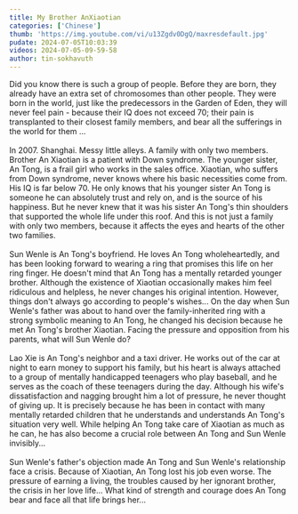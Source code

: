 ```yaml
---
title: My Brother AnXiaotian
categories: ['Chinese']
thumb: 'https://img.youtube.com/vi/u13Zgdv0DgQ/maxresdefault.jpg'
pudate: 2024-07-05T10:03:39
videos: 2024-07-05-09-59-58
author: tin-sokhavuth
---
```

Did you know there is such a group of people. Before they are born, they already have an extra set of chromosomes than other people. They were born in the world, just like the predecessors in the Garden of Eden, they will never feel pain - because their IQ does not exceed 70; their pain is transplanted to their closest family members, and bear all the sufferings in the world for them ...
<br/><br/>
In 2007. Shanghai. Messy little alleys.
A family with only two members. Brother An Xiaotian is a patient with Down syndrome. The younger sister, An Tong, is a frail girl who works in the sales office. Xiaotian, who suffers from Down syndrome, never knows where his basic necessities come from. His IQ is far below 70. He only knows that his younger sister An Tong is someone he can absolutely trust and rely on, and is the source of his happiness. But he never knew that it was his sister An Tong's thin shoulders that supported the whole life under this roof.
And this is not just a family with only two members, because it affects the eyes and hearts of the other two families.
<br/><br/>
Sun Wenle is An Tong's boyfriend. He loves An Tong wholeheartedly, and has been looking forward to wearing a ring that promises this life on her ring finger. He doesn't mind that An Tong has a mentally retarded younger brother. Although the existence of Xiaotian occasionally makes him feel ridiculous and helpless, he never changes his original intention. However, things don't always go according to people's wishes... On the day when Sun Wenle's father was about to hand over the family-inherited ring with a strong symbolic meaning to An Tong, he changed his decision because he met An Tong's brother Xiaotian. Facing the pressure and opposition from his parents, what will Sun Wenle do?
<br/><br/>
Lao Xie is An Tong's neighbor and a taxi driver. He works out of the car at night to earn money to support his family, but his heart is always attached to a group of mentally handicapped teenagers who play baseball, and he serves as the coach of these teenagers during the day. Although his wife's dissatisfaction and nagging brought him a lot of pressure, he never thought of giving up. It is precisely because he has been in contact with many mentally retarded children that he understands and understands An Tong's situation very well. While helping An Tong take care of Xiaotian as much as he can, he has also become a crucial role between An Tong and Sun Wenle invisibly...
<br/><br/>
Sun Wenle's father's objection made An Tong and Sun Wenle's relationship face a crisis. Because of Xiaotian, An Tong lost his job even worse. The pressure of earning a living, the troubles caused by her ignorant brother, the crisis in her love life... What kind of strength and courage does An Tong bear and face all that life brings her...